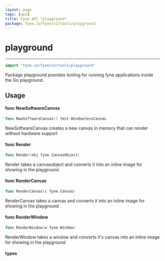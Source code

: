 ```yaml
---
layout: page
tags: [api]
title: Fyne API "playground"
package: fyne.io/fyne/v2/tools/playground
---
```


# playground
---
```go
import "fyne.io/fyne/v2/tools/playground"
```

Package playground provides tooling for running fyne applications inside the Go playground.

## Usage

#### func  NewSoftwareCanvas

```go
func NewSoftwareCanvas() test.WindowlessCanvas
```
NewSoftwareCanvas creates a new canvas in memory that can render without hardware support

#### func  Render

```go
func Render(obj fyne.CanvasObject)
```
Render takes a canvasobject and converts it into an inline image for showing in the playground

#### func  RenderCanvas

```go
func RenderCanvas(c fyne.Canvas)
```
RenderCanvas takes a canvas and converts it into an inline image for showing in the playground

#### func  RenderWindow

```go
func RenderWindow(w fyne.Window)
```
RenderWindow takes a window and converts it's canvas into an inline image for showing in the playground

#### types
